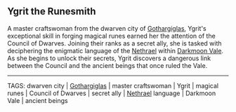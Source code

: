 ## Ygrit the Runesmith

A master craftswoman from the dwarven city of [Gothargiglas](../Places/Gothargiglas.md), Ygrit's exceptional skill in forging magical runes earned her the attention of the Council of Dwarves. Joining their ranks as a secret ally, she is tasked with deciphering the enigmatic language of the [Nethrael](../Lore/Nethrael.md) within [Darkmoon Vale](../Places/Darkmoon_Vale.md). As she begins to unlock their secrets, Ygrit discovers a dangerous link between the Council and the ancient beings that once ruled the Vale.



---
TAGS: dwarven city | [Gothargiglas](Gothargiglas.md) | master craftswoman | Ygrit | magical runes | Council of Dwarves | secret ally | [Nethrael](../Lore/Nethrael.md) language | Darkmoon Vale | ancient beings

